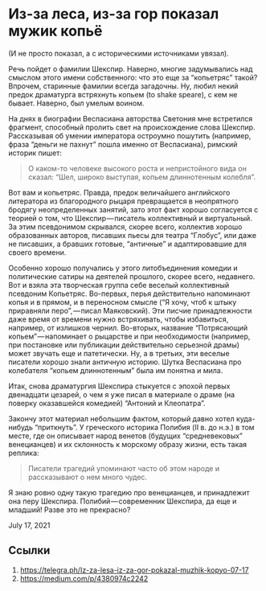 # Из-за леса, из-за гор показал мужик копьё

(И не просто показал, а с историческими источниками увязал).

Речь пойдет о фамилии Шекспир. Наверно, многие задумывались над смыслом
этого имени собственного: что это еще за “копьетряс” такой? Впрочем,
старинные фамилии всегда загадочны. Ну, любил некий предок драматурга
встряхнуть копьем (to shake speare), с кем не бывает. Наверно, был
умелым воином.

На днях в биографии Веспасиана авторства Светония мне встретился
фрагмент, способный пролить свет на происхождение слова Шекспир.
Рассказывая об умении императора остроумно пошутить (например, фраза
“деньги не пахнут” пошла именно от Веспасиана), римский историк пишет:

>  О каком-то человеке высокого роста и непристойного вида он сказал:
>  “Шел, широко выступая, копьем длиннотенным колебля”.

Вот вам и копьетряс. Правда, предок величайшего английского литератора
из благородного рыцаря превращается в неопрятного бродягу
неопределенных занятий, зато этот факт хорошо согласуется с теорией о
том, что Шекспир — писатель коллективный и виртуальный. За этим
псевдонимом скрывался, скорее всего, коллектив хорошо образованных
авторов, писавших пьесы для театра “Глобус”, или даже не писавших, а
бравших готовые, “античные” и адаптировавшие для своего времени.

Особенно хорошо получались у этого литобъединения комедии и
политические сатиры на деятелей прошлого, скорее всего, недавнего. Вот и взяла эта творческая
группа себе веселый коллективный псевдоним Копьетряс. Во-первых, перья
действительно напоминают копья и в прямом, и в переносном смысле (“Я
хочу, чтоб к штыку приравняли перо”, — писал Маяковский). Эти писчие
принадлежности даже время от времени нужно встряхивать, чтобы
избавиться, например, от излишков чернил. Во-вторых, название
“Потрясающий копьем” — напоминает о рыцарстве и при необходимости
(например, при постановке или публикации действительно серьезной драмы)
может звучать еще и патетически. Ну, а в третьих, эти веселые писатели
хорошо знали античную историю. Шутка Веспасиана про колебателя “копьем
длиннотенным” была им понятна и мила.

Итак, снова драматургия Шекспира стыкуется с эпохой первых двенадцати
цезарей, о чем я уже писал в материале о драме (на поверку оказавшейся
комедией) “Антоний и Клеопатра”.

Закончу этот материал небольшим фактом, который давно хотел куда-нибудь
“приткнуть”. У греческого историка Полибия (II в. до н.э.) в том месте,
где он описывает народ венетов (будущих “средневековых” венецианцев) и
их склонность к морскому образу жизни, есть такая реплика:

>  Писатели трагедий упоминают часто об этом народе и рассказывают о
>  нем много чудес.

Я знаю ровно одну такую трагедию про венецианцев, и принадлежит она перу Шекспира.
Полибий — современник Шекспира, да еще и младший! Разве это не
прекрасно?

<time>July 17, 2021</time>

## Ссылки

1. https://telegra.ph/Iz-za-lesa-iz-za-gor-pokazal-muzhik-kopyo-07-17
3. https://medium.com/p/4380974c2242
